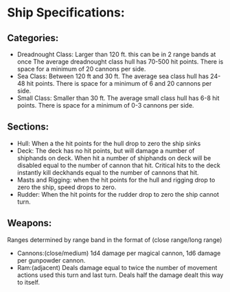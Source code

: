 # Ship Specifications:

## Categories:

* Dreadnought Class: Larger than 120 ft. this can be in 2 range bands at once The average dreadnought class hull has 70-500 hit points. There is space for a minimum of 20 cannons per side.
* Sea Class: Between 120 ft and 30 ft. The average sea class hull has 24-48 hit points. There is space for a minimum of 6 and 20 cannons per side.
* Small Class: Smaller than 30 ft. The average small class hull has 6-8 hit points. There is space for a minimum of 0-3 cannons per side.

## Sections:

* Hull: When a the hit points for the hull drop to zero the ship sinks
* Deck: The deck has no hit points, but will damage a number of shiphands on deck. When hit a number of shiphands on deck will be disabled equal to the number of cannon that hit. Critical hits to the deck instantly kill deckhands equal to the number of cannons that hit.
* Masts and Rigging: when the hit points for the hull and rigging drop to zero the ship, speed drops to zero.
* Rudder: When the hit points for the rudder drop to zero the ship cannot turn.

## Weapons:

Ranges determined by range band in the format of (close range/long range)
* Cannons:(close/medium) 1d4 damage per magical cannon, 1d6 damage per gunpowder cannon.
* Ram:(adjacent) Deals damage equal to twice the number of movement actions used this turn and last turn. Deals half the damage dealt this way to itself.
